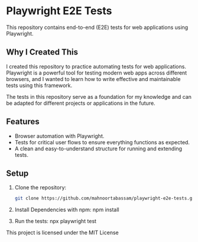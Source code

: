 # Playwright E2E Tests

This repository contains end-to-end (E2E) tests for web applications using Playwright.

## Why I Created This

I created this repository to practice automating tests for web applications. Playwright is a powerful tool for testing modern web apps across different browsers, and I wanted to learn how to write effective and maintainable tests using this framework.

The tests in this repository serve as a foundation for my knowledge and can be adapted for different projects or applications in the future.

## Features

- Browser automation with Playwright.
- Tests for critical user flows to ensure everything functions as expected.
- A clean and easy-to-understand structure for running and extending tests.

## Setup

1. Clone the repository:

   ```bash
   git clone https://github.com/mahnoortabassam/playwright-e2e-tests.git
2. Install Dependencies with npm: npm install
3. Run the tests: npx playwright test



This project is licensed under the MIT License 
